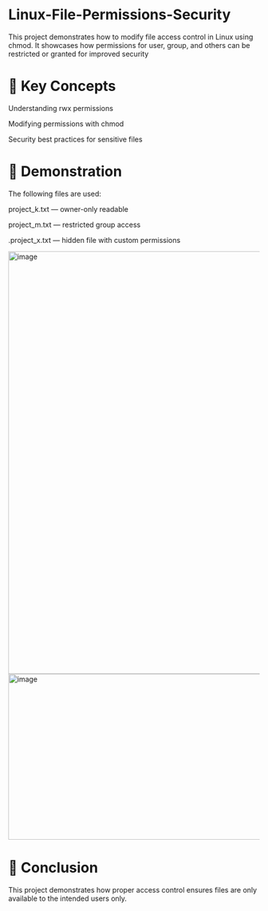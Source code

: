 # Linux-File-Permissions-Security
This project demonstrates how to modify file access control in Linux using chmod. It showcases how permissions for user, group, and others can be restricted or granted for improved security


 # 🔑 Key Concepts

Understanding rwx permissions

Modifying permissions with chmod

Security best practices for sensitive files


 # 📂 Demonstration

The following files are used:

project_k.txt — owner-only readable

project_m.txt — restricted group access

.project_x.txt — hidden file with custom permissions

<img width="940" height="846" alt="image" src="https://github.com/user-attachments/assets/f734ea62-011e-41d3-9672-d70e51100ff7" />


<img width="940" height="332" alt="image" src="https://github.com/user-attachments/assets/db455ed9-6b16-4f4e-a911-0b2fa36866dc" />


# 📜 Conclusion

This project demonstrates how proper access control ensures files are only available to the intended users only.

